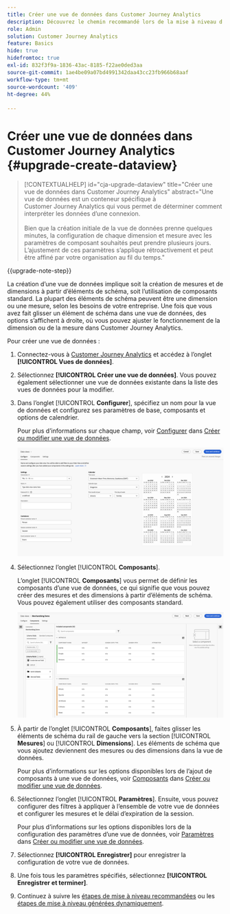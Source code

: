 ```yaml
---
title: Créer une vue de données dans Customer Journey Analytics
description: Découvrez le chemin recommandé lors de la mise à niveau d’Adobe Analytics vers Customer Journey Analytics
role: Admin
solution: Customer Journey Analytics
feature: Basics
hide: true
hidefromtoc: true
exl-id: 832f3f9a-1836-43ac-8185-f22ae0ded3aa
source-git-commit: 1ae4be09a07bd4991342daa43cc23fb966b68aaf
workflow-type: tm+mt
source-wordcount: '409'
ht-degree: 44%

---
```


# Créer une vue de données dans Customer Journey Analytics {#upgrade-create-dataview}

<!-- markdownlint-disable MD034 -->

>[!CONTEXTUALHELP]
>id="cja-upgrade-dataview"
>title="Créer une vue de données dans Customer Journey Analytics"
>abstract="Une vue de données est un conteneur spécifique à Customer Journey Analytics qui vous permet de déterminer comment interpréter les données d’une connexion.<br><br>Bien que la création initiale de la vue de données prenne quelques minutes, la configuration de chaque dimension et mesure avec les paramètres de composant souhaités peut prendre plusieurs jours. L’ajustement de ces paramètres s’applique rétroactivement et peut être affiné par votre organisation au fil du temps."

<!-- markdownlint-enable MD034 -->

{{upgrade-note-step}}

<!-- Should we single source this instead of duplicate it? The following steps were copied from: /help/data-views/create-dataview.md -->

La création dʼune vue de données implique soit la création de mesures et de dimensions à partir dʼéléments de schéma, soit lʼutilisation de composants standard. La plupart des éléments de schéma peuvent être une dimension ou une mesure, selon les besoins de votre entreprise. Une fois que vous avez fait glisser un élément de schéma dans une vue de données, des options s’affichent à droite, où vous pouvez ajuster le fonctionnement de la dimension ou de la mesure dans Customer Journey Analytics.

Pour créer une vue de données :

1. Connectez-vous à [Customer Journey Analytics](https://analytics.adobe.com) et accédez à l’onglet **[!UICONTROL Vues de données]**.

1. Sélectionnez **[!UICONTROL Créer une vue de données]**. Vous pouvez également sélectionner une vue de données existante dans la liste des vues de données pour la modifier.

1. Dans l’onglet [!UICONTROL **Configurer**], spécifiez un nom pour la vue de données et configurez ses paramètres de base, composants et options de calendrier.

   Pour plus d’informations sur chaque champ, voir [Configurer](/help/data-views/create-dataview.md#configure) dans [Créer ou modifier une vue de données](/help/data-views/create-dataview.md).

   ![Configurer la vue de données](assets/dataview-configure.png)

1. Sélectionnez l’onglet [!UICONTROL **Composants**].

   L’onglet [!UICONTROL **Composants**] vous permet de définir les composants d’une vue de données, ce qui signifie que vous pouvez créer des mesures et des dimensions à partir d’éléments de schéma. Vous pouvez également utiliser des composants standard.

   ![Onglet Composants](assets/dataview-components.png)

1. À partir de l’onglet [!UICONTROL **Composants**], faites glisser les éléments de schéma du rail de gauche vers la section [!UICONTROL **Mesures**] ou [!UICONTROL **Dimensions**]. Les éléments de schéma que vous ajoutez deviennent des mesures ou des dimensions dans la vue de données.

   Pour plus d’informations sur les options disponibles lors de l’ajout de composants à une vue de données, voir [Composants](/help/data-views/create-dataview.md#components) dans [Créer ou modifier une vue de données](/help/data-views/create-dataview.md).

1. Sélectionnez l’onglet [!UICONTROL **Paramètres**]. Ensuite, vous pouvez configurer des filtres à appliquer à l’ensemble de votre vue de données et configurer les mesures et le délai d’expiration de la session.

   Pour plus d’informations sur les options disponibles lors de la configuration des paramètres d’une vue de données, voir [Paramètres](/help/data-views/create-dataview.md#settings) dans [Créer ou modifier une vue de données](/help/data-views/create-dataview.md).

1. Sélectionnez **[!UICONTROL Enregistrer]** pour enregistrer la configuration de votre vue de données.

1. Une fois tous les paramètres spécifiés, sélectionnez **[!UICONTROL Enregistrer et terminer]**.

1. Continuez à suivre les [étapes de mise à niveau recommandées](/help/getting-started/cja-upgrade/cja-upgrade-recommendations.md#recommended-upgrade-steps-for-most-organizations) ou les [étapes de mise à niveau générées dynamiquement](https://gigazelle.github.io/cja-ttv/).
